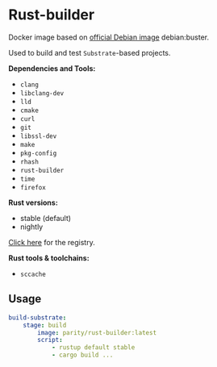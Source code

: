 # Rust-builder

Docker image based on [official Debian image](https://hub.docker.com/_/debian) debian:buster.

Used to build and test `Substrate`-based projects.

**Dependencies and Tools:**

- `clang`
- `libclang-dev`
- `lld`
- `cmake`
- `curl`
- `git`
- `libssl-dev`
- `make`
- `pkg-config`
- `rhash`
- `rust-builder`
- `time`
- `firefox`

**Rust versions:**

- stable (default)
- nightly

[Click here](https://registry.parity.io/parity/infrastructure/scripts/base-ci-linux) for the registry.

**Rust tools & toolchains:**

- `sccache`

## Usage

```yaml
build-substrate:
    stage: build
        image: parity/rust-builder:latest
        script:
            - rustup default stable
            - cargo build ...
```
